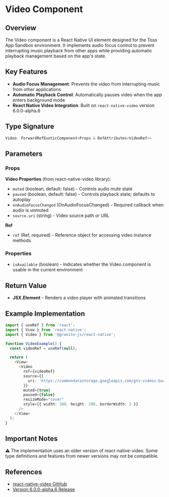 # Video Component

## Overview

The Video component is a React Native UI element designed for the Toss App Sandbox environment. It implements audio focus control to prevent interrupting music playback from other apps while providing automatic playback management based on the app's state.

## Key Features

- **Audio Focus Management**: Prevents the video from interrupting music from other applications
- **Automatic Playback Control**: Automatically pauses video when the app enters background mode
- **React Native Video Integration**: Built on `react-native-video` version 6.0.0-alpha.6

## Type Signature

```typescript
Video: ForwardRefExoticComponent<Props & RefAttributes<VideoRef>>
```

## Parameters

### Props

**Video Properties** (from react-native-video library):

- `muted` (boolean, default: false) - Controls audio mute state
- `paused` (boolean, default: false) - Controls playback state; defaults to autoplay
- `onAudioFocusChanged` (OnAudioFocusChanged) - Required callback when audio is unmuted
- `source.uri` (string) - Video source path or URL

**Ref**

- `ref` (Ref<VideoRef>, required) - Reference object for accessing video instance methods

### Properties

- `isAvailable` (boolean) - Indicates whether the Video component is usable in the current environment

## Return Value

- **JSX.Element** - Renders a video player with animated transitions

## Example Implementation

```typescript
import { useRef } from 'react';
import { View } from 'react-native';
import { Video } from '@granite-js/react-native';

function VideoExample() {
  const videoRef = useRef(null);

  return (
    <View>
      <Video
        ref={videoRef}
        source={{
          uri: 'https://commondatastorage.googleapis.com/gtv-videos-bucket/sample/BigBuckBunny.mp4'
        }}
        muted={true}
        paused={false}
        resizeMode="cover"
        style={{ width: 300, height: 200, borderWidth: 1 }}
      />
    </View>
  );
}
```

## Important Notes

⚠️ The implementation uses an older version of react-native-video. Some type definitions and features from newer versions may not be compatible.

## References

- [react-native-video GitHub](https://github.com/react-native-video/react-native-video)
- [Version 6.0.0-alpha.6 Release](https://github.com/TheWidlarzGroup/react-native-video/releases/tag/v6.0.0-alpha.6)
